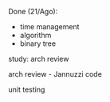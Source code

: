 Done (21/Ago):
- time management
- algorithm
- binary tree

study: arch review

arch review - Jannuzzi code

unit testing
